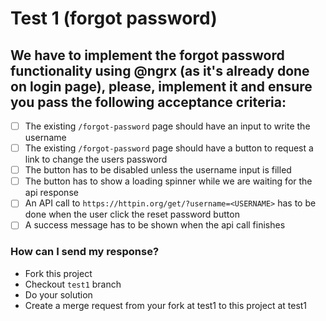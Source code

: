 # Test 1 (forgot password)

## We have to implement the forgot password functionality using @ngrx (as it's already done on login page), please, implement it and ensure you pass the following acceptance criteria:

- [ ] The existing `/forgot-password` page should have an input to write the username
- [ ] The existing `/forgot-password` page should have a button to request a link to change the users password
- [ ] The button has to be disabled unless the username input is filled
- [ ] The button has to show a loading spinner while we are waiting for the api response
- [ ] An API call to `https://httpin.org/get/?username=<USERNAME>` has to be done when the user click the reset password button
- [ ] A success message has to be shown when the api call finishes

### How can I send my response?
- Fork this project
- Checkout `test1` branch
- Do your solution
- Create a merge request from your fork at test1 to this project at test1
